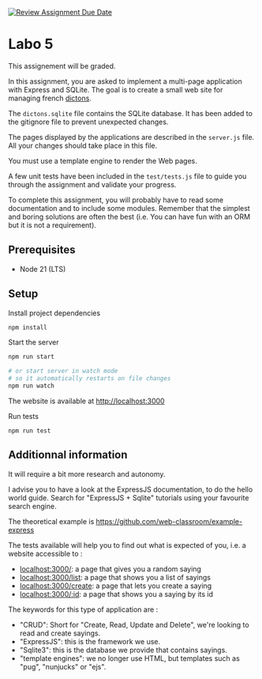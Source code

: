 [![Review Assignment Due Date](https://classroom.github.com/assets/deadline-readme-button-24ddc0f5d75046c5622901739e7c5dd533143b0c8e959d652212380cedb1ea36.svg)](https://classroom.github.com/a/oYs0nMpO)
# Labo 5

This assignement will be graded.

In this assignment, you are asked to implement a multi-page application with
Express and SQLite. The goal is to create a small web site for managing french
[dictons](https://fr.wiktionary.org/wiki/Annexe:Liste_de_proverbes_fran%C3%A7ais).

The `dictons.sqlite` file contains the SQLite database. It has been added to the
gitignore file to prevent unexpected changes.

The pages displayed by the applications are described in the `server.js` file.
All your changes should take place in this file.

You must use a template engine to render the Web pages.

A few unit tests have been included in the `test/tests.js` file to guide you
through the assignment and validate your progress.

To complete this assignment, you will probably have to read some documentation
and to include some modules. Remember that the simplest and boring solutions are
often the best (i.e. You can have fun with an ORM but it is not a requirement).

## Prerequisites

- Node 21 (LTS)

## Setup

Install project dependencies

```sh
npm install
```

Start the server

```sh
npm run start

# or start server in watch mode
# so it automatically restarts on file changes
npm run watch
```

The website is available at [http://localhost:3000](http://localhost:3000)

Run tests

```
npm run test
```

## Additionnal information

It will require a bit more research and autonomy.

I advise you to have a look at the ExpressJS documentation, to do the hello
world guide. Search for "ExpressJS + Sqlite" tutorials using your favourite
search engine.

The theoretical example is https://github.com/web-classroom/example-express

The tests available will help you to find out what is expected of you, i.e. a
website accessible to :

- [localhost:3000/](localhost:3000/): a page that gives you a random saying
- [localhost:3000/list](localhost:3000/list): a page that shows you a list of
  sayings
- [localhost:3000/create](localhost:3000/create): a page that lets you create a
  saying
- [localhost:3000/:id](localhost:3000/:id): a page that shows you a saying by
  its id

The keywords for this type of application are :

- "CRUD": Short for "Create, Read, Update and Delete", we're looking to read and
  create sayings.
- "ExpressJS": this is the framework we use.
- "Sqlite3": this is the database we provide that contains sayings.
- "template engines": we no longer use HTML, but templates such as "pug",
  "nunjucks" or "ejs".
